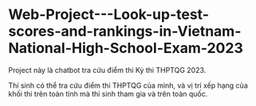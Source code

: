# Web-Project---Look-up-test-scores-and-rankings-in-Vietnam-National-High-School-Exam-2023

Project này là chatbot tra cứu điểm thi Kỳ thi THPTQG 2023.

Thí sinh có thể tra cứu điểm thi THPTQG của mình, và vị trí xếp hạng của khối thi trên toàn tỉnh mà thí sinh tham gia và trên toàn quốc.
